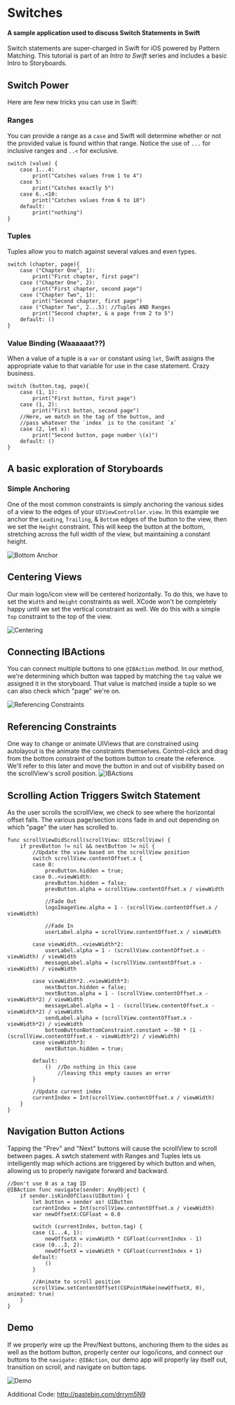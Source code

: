 # Switches
#### A sample application used to discuss Switch Statements in Swift
Switch statements are super-charged in Swift for iOS powered by Pattern Matching. This tutorial is part of an *Intro to Swift* series and includes a basic Intro to Storyboards.

## Switch Power
Here are few new tricks you can use in Swift:

### Ranges
You can provide a range as a `case` and Swift will determine whether or not the provided value is found within that range. Notice the use of `...` for inclusive ranges and `..<` for exclusive.
```
switch (value) {
    case 1...4:
        print("Catches values from 1 to 4")
    case 5:
        print("Catches exactly 5")
    case 6..<10:
        print("Catches values from 6 to 10")
    default:
        print("nothing")
}
```

### Tuples
Tuples allow you to match against several values and even types.
```
switch (chapter, page){
    case ("Chapter One", 1):
        print("First chapter, first page")
    case ("Chapter One", 2):
        print("First chapter, second page")
    case ("Chapter Two", 1):
        print("Second chapter, first page")
    case ("Chapter Two", 2...5): //Tuples AND Ranges
        print("Second chapter, & a page from 2 to 5")
    default: ()
}
```
### Value Binding (Waaaaaat??)
When a value of a tuple is a `var` or constant using `let`, Swift assigns the appropriate value to that variable for use in the case statement. Crazy business.
```
switch (button.tag, page){
    case (1, 1):
        print("First button, first page")
    case (1, 2):
        print("First button, second page")
    //Here, we match on the tag of the button, and 
    //pass whatever the `index` is to the constant `x`
    case (2, let x): 
        print("Second button, page number \(x)")
    default: ()
}
```

## A basic exploration of Storyboards
### Simple Anchoring
One of the most common constraints is simply anchoring the various sides of a view to the edges of your `UIViewController.view`. In this example we anchor the `Leading`, `Trailing`, & `Bottom` edges of the button to the view, then we set the `Height` constraint. This will keep the button at the bottom, stretching across the full width of the view, but maintaining a constant height.

![Bottom Anchor](http://i.imgur.com/fAX4NWH.gif "Bottom Anchor")

## Centering Views
Our main logo/icon view will be centered horizontally. To do this, we have to set the `Width` and `Height` constraints as well. XCode won't be completely happy until we set the vertical constraint as well.  We do this with a simple `Top` constraint to the top of the view.

![Centering](http://i.imgur.com/2ysYHae.gif "Centering")

## Connecting IBActions
You can connect multiple buttons to one `@IBAction` method. In our method, we're determining which button was tapped by matching the `tag` value we assigned it in the storyboard. That value is matched inside a tuple so we can also check which "page" we're on.

![Referencing Constraints](http://i.imgur.com/gErz2Wx.gif "Referencing Constraints")

## Referencing Constraints
One way to change or animate UIViews that are constrained using autolayout is the animate the constraints themselves. Control-click and drag from the bottom constraint of the bottom button to create the reference. We'll refer to this later and move the button in and out of visibility based on the scrollView's scroll position.
![IBActions](http://i.imgur.com/XW3re6p.gif "IBActions")

## Scrolling Action Triggers Switch Statement
As the user scrolls the scrollView, we check to see where the horizontal offset falls. The various page/section icons fade in and out depending on which "page" the user has scrolled to.

```
func scrollViewDidScroll(scrollView: UIScrollView) {
    if prevButton != nil && nextButton != nil {
        //Update the view based on the scrollView position
        switch scrollView.contentOffset.x {
        case 0:
            prevButton.hidden = true;
        case 0..<viewWidth:
            prevButton.hidden = false;
            prevButton.alpha = scrollView.contentOffset.x / viewWidth
            
            //Fade Out
            logoImageView.alpha = 1 - (scrollView.contentOffset.x / viewWidth)
            
            //Fade In
            userLabel.alpha = scrollView.contentOffset.x / viewWidth
            
        case viewWidth..<viewWidth*2:
            userLabel.alpha = 1 - (scrollView.contentOffset.x - viewWidth) / viewWidth
            messageLabel.alpha = (scrollView.contentOffset.x - viewWidth) / viewWidth
            
        case viewWidth*2..<viewWidth*3:
            nextButton.hidden = false;
            nextButton.alpha = 1 - (scrollView.contentOffset.x - viewWidth*2) / viewWidth
            messageLabel.alpha = 1 - (scrollView.contentOffset.x - viewWidth*2) / viewWidth
            sendLabel.alpha = (scrollView.contentOffset.x - viewWidth*2) / viewWidth
            bottomButtonBottomConstraint.constant = -50 * (1 - (scrollView.contentOffset.x - viewWidth*2) / viewWidth)
        case viewWidth*3:
            nextButton.hidden = true;
            
        default:
            () 	//Do nothing in this case
            	//leaving this empty causes an error
        }
        
        //Update current index
        currentIndex = Int(scrollView.contentOffset.x / viewWidth)
    }
}
```

## Navigation Button Actions
Tapping the "Prev" and "Next" buttons will cause the scrollView to scroll between pages. A swtch statement with Ranges and Tuples lets us intelligently map which actions are triggered by which button and when, allowing us to properly navigate forward and backward.

```
//Don't use 0 as a tag ID
@IBAction func navigate(sender: AnyObject) {
    if sender.isKindOfClass(UIButton) {
        let button = sender as! UIButton
        currentIndex = Int(scrollView.contentOffset.x / viewWidth)
        var newOffsetX:CGFloat = 0.0
        
        switch (currentIndex, button.tag) {
        case (1...4, 1):
            newOffsetX = viewWidth * CGFloat(currentIndex - 1)
        case (0...3, 2):
            newOffsetX = viewWidth * CGFloat(currentIndex + 1)
        default:
            ()
        }
        
        //Animate to scroll position
        scrollView.setContentOffset(CGPointMake(newOffsetX, 0), animated: true)
    }
}
```
## Demo
If we properly wire up the Prev/Next buttons, anchoring them to the sides as well as the bottom button, properly center our logo/icons, and connect our buttons to the `navigate:` `@IBAction`, our demo app will properly lay itself out, transition on scroll, and navigate on button taps.

![Demo](http://i.imgur.com/h3Nzntp.gif "Demo")

Additional Code: http://pastebin.com/drrym5N9